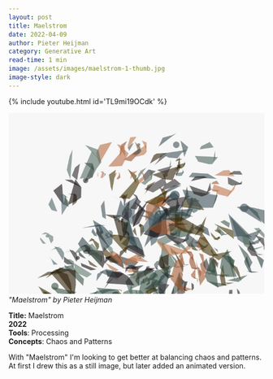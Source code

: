 ```yaml
---
layout: post
title: Maelstrom
date: 2022-04-09
author: Pieter Heijman
category: Generative Art
read-time: 1 min
image: /assets/images/maelstrom-1-thumb.jpg
image-style: dark
---
```


  
{% include youtube.html id='TL9mi19OCdk' %}

![Maelstrom by Pieter Heijman](/assets/images/maelstrom-1.jpg)
*"Maelstrom" by Pieter Heijman*

**Title:** Maelstrom  
**2022**  
**Tools**: Processing  
**Concepts**: Chaos and Patterns  

With "Maelstrom" I'm looking to get better at balancing chaos and patterns. At first I drew this as a still image, but later added an animated version.